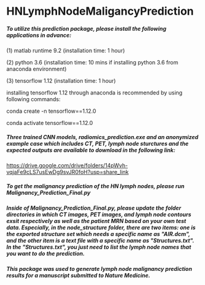 # HNLymphNodeMaligancyPrediction

##### To utilize this prediction package, please install the following applications in advance:

(1) matlab runtime 9.2 (installation time: 1 hour)

(2) python 3.6 (installation time: 10 mins if installing python 3.6 from anaconda environment) 

(3) tensorflow 1.12 (installation time: 1 hour)

installing tensorflow 1.12 through anaconda is recommended by using following commands:

conda create -n tensorflow==1.12.0

conda activate tensorflow==1.12.0

##### Three trained CNN models, radiomics_prediction.exe and an anonymized example case which includes CT, PET, lymph node sturctures and the expected outputs are available to download in the following link:

https://drive.google.com/drive/folders/14pWvh-vqjaFe9cLS7usEwDg9svJR0foH?usp=share_link          


##### To get the malignancy prediction of the HN lymph nodes, please run Malignancy_Prediction_Final.py

##### Inside of Malignancy_Prediction_Final.py, please update the folder directories in which CT images, PET images, and lymph node contours exsit respectively as well as the patient MRN based on your own test data. Especially, in the node_structure folder, there are two items: one is the exported structure set which needs a specific name as "AIR.dcm", and the other item is a text file with a specific name as "Structures.txt". In the "Structures.txt", you just need to list the lymph node names that you want to do the prediction. 

##### This package was used to generate lymph node malignancy prediction results for a manuscript submitted to Nature Medicine.

